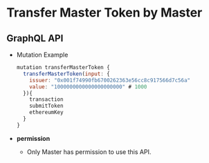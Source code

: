 
# Transfer Master Token by Master

## GraphQL API

- Mutation Example
  ```javascript
  mutation transferMasterToken {
    transferMasterToken(input: {
      issuer: "0x001f74990fb6700262363e56cc8c917566d7c56a"
      value: "1000000000000000000000" # 1000
    }){
      transaction
      submitToken
      ethereumKey
    }
  }
  ```


- **permission**
  - Only Master has permission to use this API.